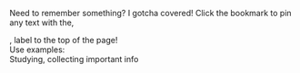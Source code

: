 Need to remember something? I gotcha covered! Click the bookmark to pin any text with the, <p>, label to the top of the page!<br>
Use examples:<br>
Studying, collecting important info
